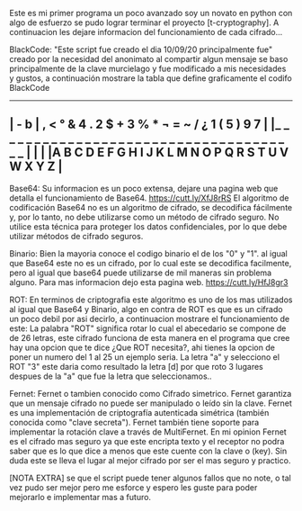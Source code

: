 Este es mi primer programa un poco avanzado soy un novato en python con algo de esfuerzo se pudo lograr terminar el proyecto [t-cryptography].
A continuacion les dejare informacion del funcionamiento de cada cifrado...

BlackCode:
"Este script fue creado el dia 10/09/20 principalmente fue"
creado por la necesidad del anonimato al compartir algun 
mensaje se baso principalmente de la clave murcielago y 
fue modificado a mis necesidades y gustos, a continuación
mostrare la tabla que define graficamente el codifo BlackCode
______________________________________________________________________
| -   b    |   ,   <   °   &   4   .   2   $   +   3   %    *   ¬   =   ~   /   ¿    1    (    5   )    9    7  |
|_  _  _  _  _  _  _  _  _  _  _  _  _  _  _  _  _  _  _  _  _  _  _  _  _  _  _ _ _ _ _ _ _ _ _ _ _ |
|                                                                                                                                         |
|A   B   C  D   E   F    G   H   I   J   K   L   M   N    O   P   Q   R   S   T   U   V   W   X   Y    Z   |
--------------------------------------------------------------------------------------------------------------------------------------------


Base64:
Su informacion es un poco extensa, dejare una pagina web que 
detalla el funcionamiento de Base64. https://cutt.ly/XfJ8rRS
El algoritmo de codificación Base64 no es un algoritmo de cifrado, se decodifica fácilmente y, por lo tanto, no debe utilizarse como un método de cifrado seguro. No utilice esta técnica para proteger los datos confidenciales, por lo que debe utilizar métodos de cifrado seguros.

Binario:
Bien la mayoria conoce el codigo binario el de los "0" y "1".
al igual que Base64 este no es un cifrado, por lo cual este se decodifica facilmente,
pero al igual que base64 puede utilizarse de mil maneras sin problema alguno.
Para mas informacion dejo esta pagina web. https://cutt.ly/HfJ8gr3

ROT:
En terminos de criptografia este algoritmo es uno de los mas utilizados al igual que Base64 y Binario,
algo en contra de ROT es que es un cifrado un poco debil por asi decirlo, a continuacion mostrare el funcionamiento
de este: La palabra "ROT" significa rotar lo cual el abecedario se compone de de 26 letras, este cifrado funciona de
esta manera en el programa que cree hay una opcion que te dice ¿Que ROT necesita?, ahi tienes la opcion de poner un
numero del 1 al 25 un ejemplo seria. La letra "a" y selecciono el ROT "3" este daria como resultado la letra [d] por que 
roto 3 lugares despues de la "a" que fue la letra que seleccionamos..

Fernet:
Fernet o tambien conocido como Cifrado simetrico.
Fernet garantiza que un mensaje cifrado no puede ser manipulado o leído sin la clave. 
Fernet es una implementación de criptografía autenticada simétrica (también conocida como "clave secreta").
Fernet también tiene soporte para implementar la rotación clave a través de MultiFernet.
En mi opinion Fernet es el cifrado mas seguro ya que este encripta texto y el receptor no podra saber que es lo
que dice a menos que este cuente con la clave o (key). Sin duda este se lleva el lugar al mejor cifrado por ser el mas 
seguro y practico.


[NOTA EXTRA]
se que el script puede tener algunos fallos que no note, o tal vez pudo ser mejor pero me esforce y espero
les guste para poder mejorarlo e implementar mas a futuro.

